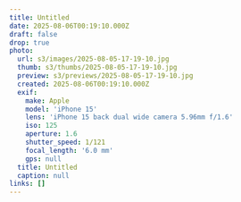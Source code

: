 ```yaml
---
title: Untitled
date: 2025-08-06T00:19:10.000Z
draft: false
drop: true
photo:
  url: s3/images/2025-08-05-17-19-10.jpg
  thumb: s3/thumbs/2025-08-05-17-19-10.jpg
  preview: s3/previews/2025-08-05-17-19-10.jpg
  created: 2025-08-06T00:19:10.000Z
  exif:
    make: Apple
    model: 'iPhone 15'
    lens: 'iPhone 15 back dual wide camera 5.96mm f/1.6'
    iso: 125
    aperture: 1.6
    shutter_speed: 1/121
    focal_length: '6.0 mm'
    gps: null
  title: Untitled
  caption: null
links: []
---
```


